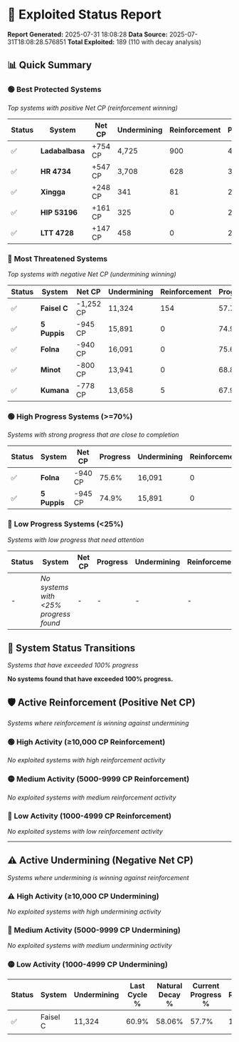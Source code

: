 # 🌟 Exploited Status Report

**Report Generated:** 2025-07-31 18:08:28
**Data Source:** 2025-07-31T18:08:28.576851
**Total Exploited:** 189 (110 with decay analysis)

## 📊 Quick Summary

### 🟢 **Best Protected Systems**
*Top systems with positive Net CP (reinforcement winning)*

| Status | System | Net CP | Undermining | Reinforcement | Progress |
|--------|--------|--------|-------------|---------------|----------|
| ✅ | **Ladabalbasa** | +754 CP | 4,725 | 900 | 40.1% |
| ✅ | **HR 4734** | +547 CP | 3,708 | 628 | 36.8% |
| ✅ | **Xingga** | +248 CP | 341 | 81 | 26.1% |
| ✅ | **HIP 53196** | +161 CP | 325 | 0 | 26.0% |
| ✅ | **LTT 4728** | +147 CP | 458 | 0 | 26.4% |

### 🔴 **Most Threatened Systems**
*Top systems with negative Net CP (undermining winning)*

| Status | System | Net CP | Undermining | Reinforcement | Progress |
|--------|--------|--------|-------------|---------------|----------|
| ✅ | **Faisel C** | -1,252 CP | 11,324 | 154 | 57.7% |
| ✅ | **5 Puppis** | -945 CP | 15,891 | 0 | 74.9% |
| ✅ | **Folna** | -940 CP | 16,091 | 0 | 75.6% |
| ✅ | **Minot** | -800 CP | 13,941 | 0 | 68.8% |
| ✅ | **Kumana** | -778 CP | 13,658 | 5 | 67.9% |

### 🟢 **High Progress Systems (>=70%)**
*Systems with strong progress that are close to completion*

| Status | System | Net CP | Progress | Undermining | Reinforcement |
|--------|--------|--------|----------|-------------|---------------|
| ✅ | **Folna** | -940 CP | 75.6% | 16,091 | 0 |
| ✅ | **5 Puppis** | -945 CP | 74.9% | 15,891 | 0 |

### 🔴 **Low Progress Systems (<25%)**
*Systems with low progress that need attention*

| Status | System | Net CP | Progress | Undermining | Reinforcement |
|--------|--------|--------|----------|-------------|---------------|
| - | *No systems with <25% progress found* | - | - | - | - |
## 🔄 System Status Transitions
*Systems that have exceeded 100% progress*

**No systems found that have exceeded 100% progress.**

## 🛡️ Active Reinforcement (Positive Net CP)
*Systems where reinforcement is winning against undermining*

### 🟢 High Activity (≥10,000 CP Reinforcement)

*No exploited systems with high reinforcement activity*

### 🟡 Medium Activity (5000-9999 CP Reinforcement)

*No exploited systems with medium reinforcement activity*

### 🔴 Low Activity (1000-4999 CP Reinforcement)

*No exploited systems with low reinforcement activity*


---

## ⚠️ Active Undermining (Negative Net CP)
*Systems where undermining is winning against reinforcement*

### ⚠️ High Activity (≥10,000 CP Undermining)

*No exploited systems with high undermining activity*

### 🔶 Medium Activity (5000-9999 CP Undermining)

*No exploited systems with medium undermining activity*

### 🟡 Low Activity (1000-4999 CP Undermining)

| Status | System | Undermining | Last Cycle % | Natural Decay % | Current Progress % | Reinforcement | Current CP | Net CP | Activity |
|--------|--------|-------------|--------------|-----------------|-------------------|---------------|------------|--------|----------|
| ✅ | Faisel C | 11,324 | 60.9% | 58.06% | 57.7% | 154 | 201,950 | -1,252 | 🟡 Low Undermining |
